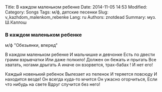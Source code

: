 Title: В каждом маленьком ребенке
Date: 2014-11-05 14:53
Modified: 
Category: Songs
Tags: м/ф, детские песенки
Slug: v_kazhdom_malenkom_rebenke
Lang: ru
Authors: znotdead
Summary: муз. Ш.Каллош

### В каждом маленьком ребенке
м/ф "Обезьянки, вперед"

В каждом маленьком ребенке
И мальчишке и девчонке
Есть по двести грамм взрывчатки
Или даже полкило!
Должен он бежать и прыгать
Все хватать, ногами дрыгать
А иначе он взорвется, трах-бабах !
И нет его!

Каждый новенький ребенок
Вылезает из пеленок
И теряется повсюду
И находится везде!
Он всегда куда-то мчится
Он ужасно огорчиться,
Если что нибудь на свете
Вдруг случится без него!
